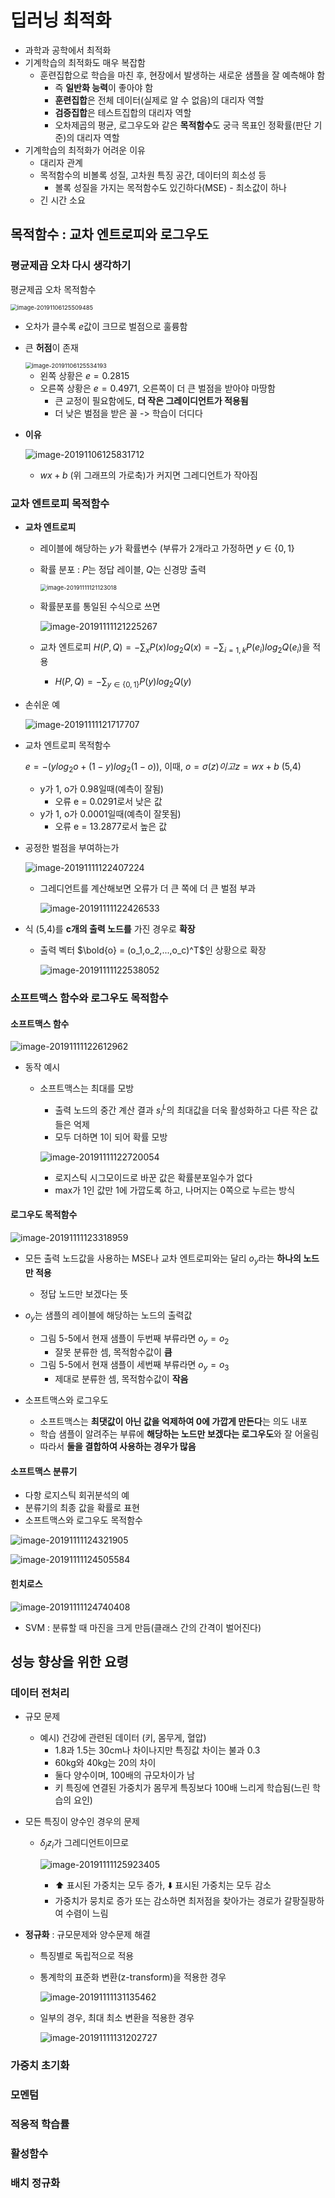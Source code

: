 # 딥러닝 최적화

- 과학과 공학에서 최적화
- 기계학습의 최적화도 매우 복잡함
  - 훈련집합으로 학습을 마친 후, 현장에서 발생하는 새로운 샘플을 잘 예측해야 함
    - 즉 **일반화 능력**이 좋아야 함
    - **훈련집합**은 전체 데이터(실제로 알 수 없음)의 대리자 역할
    - **검증집합**은 테스트집합의 대리자 역할
    - 오차제곱의 평균, 로그우도와 같은 **목적함수**도 궁극 목표인 정확률(판단 기준)의 대리자 역할
- 기계학습의 최적화가 어려운 이유
  - 대리자 관계
  - 목적함수의 비볼록 성질, 고차원 특징 공간, 데이터의 희소성 등
    - 볼록 성질을 가지는 목적함수도 있긴하다(MSE) - 최소값이 하나
  - 긴 시간 소요

## 목적함수 : 교차 엔트로피와 로그우도

### 평균제곱 오차 다시 생각하기

평균제곱 오차 목적함수

<img src="C:\Users\user\AppData\Roaming\Typora\typora-user-images\image-20191106125509485.png" alt="image-20191106125509485" style="zoom:67%;" />

- 오차가 클수록 $e$값이 크므로 벌점으로 훌륭함

- 큰 **허점**이 존재

  <img src="C:\Users\user\AppData\Roaming\Typora\typora-user-images\image-20191106125534193.png" alt="image-20191106125534193" style="zoom: 67%;" />

  - 왼쪽 상황은 $e = 0.2815$
  - 오른쪽 상황은 $e = 0.4971$, 오른쪽이 더 큰 벌점을 받아야 마땅함
    - 큰 교정이 필요함에도, **더 작은 그레이디언트가 적용됨**	
    - 더 낮은 벌점을 받은 꼴 -> 학습이 더디다

- **이유**

  ![image-20191106125831712](C:\Users\user\AppData\Roaming\Typora\typora-user-images\image-20191106125831712.png)

  - $wx+b$ (위 그래프의 가로축)가 커지면 그레디언트가 작아짐

### 교차 엔트로피 목적함수

- **교차 엔트로피**

  - 레이블에 해당하는 $y$가 확률변수 (부류가 2개라고 가정하면 $y \in \{0,1\}$

  - 확률 분포 : $P$는 정답 레이블, $Q$는 신경망 출력

    <img src="C:\Users\user\AppData\Roaming\Typora\typora-user-images\image-20191111121123018.png" alt="image-20191111121123018" style="zoom: 67%;" />

  - 확률분포를 통일된 수식으로 쓰면

    ![image-20191111121225267](C:\Users\user\AppData\Roaming\Typora\typora-user-images\image-20191111121225267.png)

  - 교차 엔트로피 $H(P,Q) = -\sum_xP(x)log_2Q(x)= -\sum_{i=1,k}P(e_i)log_2Q(e_i)$을 적용
    - $H(P,Q) = -\sum_{y\in \{0,1\}}P(y)log_2Q(y)$

- 손쉬운 예

  ![image-20191111121717707](C:\Users\user\AppData\Roaming\Typora\typora-user-images\image-20191111121717707.png)

- 교차 엔트로피 목적함수

  $e = -(ylog_2o + (1-y)log_2(1-o)),$ 이때, $o = \sigma(z)이고 z = wx + b$ (5,4)

  - y가 1, o가 0.98일때(예측이 잘됨)
    - 오류 e = 0.0291로서 낮은 값
  - y가 1, o가 0.0001일때(예측이 잘못됨)
    - 오류 e = 13.2877로서 높은 값

- 공정한 벌점을 부여하는가

  ![image-20191111122407224](C:\Users\user\AppData\Roaming\Typora\typora-user-images\image-20191111122407224.png)

  - 그레디언트를 계산해보면 오류가 더 큰 쪽에 더 큰 벌점 부과

    ![image-20191111122426533](C:\Users\user\AppData\Roaming\Typora\typora-user-images\image-20191111122426533.png)

- 식 (5,4)를 **c개의 출력 노드를** 가진 경우로 **확장**

  - 출력 벡터 $\bold{o} = (o_1,o_2,...,o_c)^T$인 상황으로 확장

    ![image-20191111122538052](C:\Users\user\AppData\Roaming\Typora\typora-user-images\image-20191111122538052.png)

### 소프트맥스 함수와 로그우도 목적함수

#### 소프트맥스 함수

![image-20191111122612962](C:\Users\user\AppData\Roaming\Typora\typora-user-images\image-20191111122612962.png)

- 동작 예시

  - 소프트맥스는 최대를 모방

    - 출력 노드의 중간 계산 결과 $s_i^L$의 최대값을 더욱 활성화하고 다른 작은 값들은 억제
    - 모두 더하면 1이 되어 확률 모방

    ![image-20191111122720054](C:\Users\user\AppData\Roaming\Typora\typora-user-images\image-20191111122720054.png)

    - 로지스틱 시그모이드로 바꾼 값은 확률분포일수가 없다
    - max가 1인 값만 1에 가깝도록 하고, 나머지는 0쪽으로 누르는 방식

#### 로그우도 목적함수

![image-20191111123318959](C:\Users\user\AppData\Roaming\Typora\typora-user-images\image-20191111123318959.png)

- 모든 출력 노드값을 사용하는 MSE나 교차 엔트로피와는 달리 $o_y$라는 **하나의 노드만 적용**
  - 정답 노드만 보겠다는 뜻
- $o_y$는 샘플의 레이블에 해당하는 노드의 출력값
  - 그림 5-5에서 현재 샘플이 두번째 부류라면 $o_y = o_2$
    - 잘못 분류한 셈, 목적함수값이 **큼**
  - 그림 5-5에서 현재 샘플이 세번째 부류라면 $o_y = o_3$
    - 제대로 분류한 셈, 목적함수값이 **작음**

- 소프트맥스와 로그우도
  - 소프트맥스는 **최댓값이 아닌 값을 억제하여 0에 가깝게 만든다**는 의도 내포
  - 학습 샘플이 알려주는 부류에 **해당하는 노드만 보겠다는 로그우도**와 잘 어울림
  - 따라서 **둘을 결합하여 사용하는 경우가 많음**

#### 소프트맥스 분류기

- 다항 로지스틱 회귀분석의 예
- 분류기의 최종 값을 확률로 표현
- 소프트맥스와 로그우도 목적함수

![image-20191111124321905](C:\Users\user\AppData\Roaming\Typora\typora-user-images\image-20191111124321905.png)

![image-20191111124505584](C:\Users\user\AppData\Roaming\Typora\typora-user-images\image-20191111124505584.png)

#### 힌치로스

![image-20191111124740408](C:\Users\user\AppData\Roaming\Typora\typora-user-images\image-20191111124740408.png)

- SVM : 분류할 때 마진을 크게 만듬(클래스 간의 간격이 벌어진다)

## 성능 향상을 위한 요령

### 데이터 전처리

- 규모 문제

  - 예시) 건강에 관련된 데이터 (키, 몸무게, 혈압)
    - 1.8과 1.5는 30cm나 차이나지만 특징값 차이는 불과 0.3
    - 60kg와 40kg는 20의 차이
    - 둘다 양수이며, 100배의 규모차이가 남
    - 키 특징에 연결된 가중치가 몸무게 특징보다 100배 느리게 학습됨(느린 학습의 요인)

- 모든 특징이 양수인 경우의 문제

  - $\delta_jz_i$가 그레디언트이므로

    ![image-20191111125923405](C:\Users\user\AppData\Roaming\Typora\typora-user-images\image-20191111125923405.png)

    - :arrow_up: 표시된 가중치는 모두 증가, :arrow_down: 표시된 가중치는 모두 감소
    - 가중치가 뭉치로 증가 또는 감소하면 최저점을 찾아가는 경로가 갈팡질팡하여 수렴이 느림

- **정규화** : 규모문제와 양수문제 해결

  - 특징별로 독립적으로 적용

  - 통계학의 표준화 변환(z-transform)을 적용한 경우

    ![image-20191111131135462](C:\Users\user\AppData\Roaming\Typora\typora-user-images\image-20191111131135462.png)

  - 일부의 경우, 최대 최소 변환을 적용한 경우

    ![image-20191111131202727](C:\Users\user\AppData\Roaming\Typora\typora-user-images\image-20191111131202727.png)

### 가중치 초기화

### 모멘텀

### 적응적 학습률

### 활성함수

### 배치 정규화